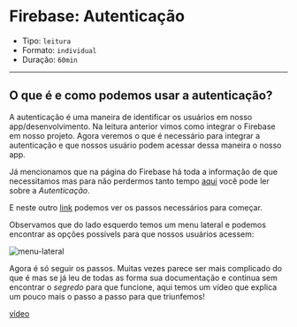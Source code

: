 # Firebase: Autenticação

- Tipo: `leitura`
- Formato: `individual`
- Duração: `60min`

***

## O que é e como podemos usar a autenticação?

A autenticação é uma maneira de identificar os usuários em nosso app/desenvolvimento. Na leitura anterior vimos como integrar o Firebase em nosso projeto. Agora veremos o que é necessário para integrar a autenticação e que nossos usuário podem acessar dessa maneira o nosso app.

Já mencionamos que na página do Firebase há toda a informação de que necessitamos mas para não perdermos tanto tempo [aqui](https://firebase.google.com/docs/auth/?authuser=0) você pode ler sobre a *Autenticação*.

E neste outro [link](https://firebase.google.com/docs/auth/web/start?authuser=0) podemos ver os passos necessários para começar.

Observamos que do lado esquerdo temos um menu lateral e podemos encontrar as opções possívels para que nossos usuários acessem:

![menu-lateral](https://github.com/Laboratoria/curricula-js/blob/pt/04-social-network/00-rwd/04-firebase-101/side_menu.png?raw=true)

Agora é só seguir os passos. Muitas vezes parece ser mais complicado do que é mas se já leu de todas as forma sua documentação e continua sem encontrar o *segredo* para que funcione, aqui temos um vídeo que explica um pouco mais o passo a passo para que triunfemos!

[vídeo](https://www.youtube.com/watch?v=Ao7zGGUypWI)
